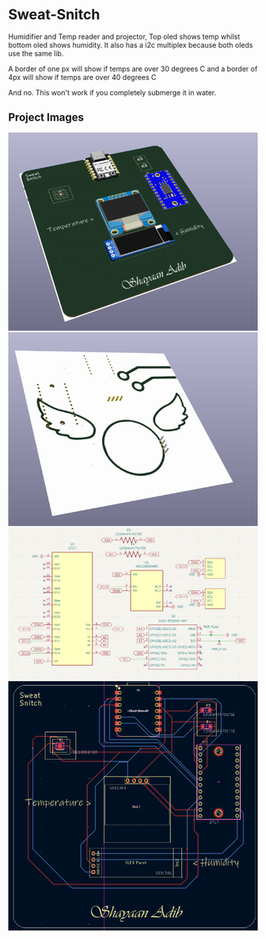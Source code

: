 # Sweat-Snitch

Humidifier and Temp reader and projector, Top oled shows temp whilst bottom oled shows humidity. It also has a i2c multiplex because both oleds use the same lib.


A border of one px will show if temps are over 30 degrees C and a border of 4px will show if temps are over 40 degrees C


And no. This won't work if  you completely submerge it in water.

## Project Images

 ![3D Front View](/Images/3D%20F.png)
 ![3D Back View](/Images/3D%20B.png)
 ![Schematic](/Images/Schematic.png)
 ![PCB](/Images/PCB.png)
 
